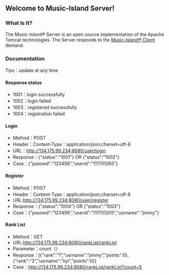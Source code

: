 ## Welcome to Music-Island Server!
### What Is It?
The Music-Island® Server is an open source implementation of the Apache Tomcat
technologies. The Server responds to the [Music-Island® Client](https://github.com/Music-Island/Client) demand.
### Documentation
Tips：update at any time
#### Response status
- 1001：login successfully
- 1002：login failed
- 1003：registered successfully
- 1004：registration failed
#### Login
- Method：POST
- Header：Content-Type：application/json;charset=utf-8
- URL：http://134.175.99.234:8080/user/login
- Response：{"status":"1001"} OR {"status":"1002"}
- Case：{"passwd":"123456","userid":"111701265"}
#### Register
- Method：POST
- Header：Content-Type：application/json;charset=utf-8
- URL:http://134.175.99.234:8080/user/register
- Response：{"status":"1004"} OR {"status":"1003"}
- Case：{"passwd":"123456","userid":"111701205","usrname":"jimmy"}
#### Rank List
- Method：GET
- URL:http://134.175.99.234:8080/rankList/rankList
- Parameter：count（）
- Response：[{"rank":"1","usrname":"jimmy","points":0},{"rank":"2","usrname":"liyi","points":0}]
- Case：http://134.175.99.234:8080/rankList/rankList?count=5
